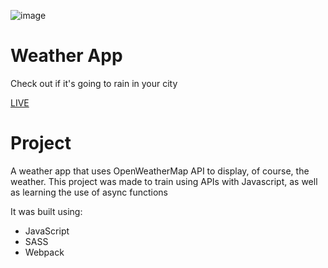 ![image](https://user-images.githubusercontent.com/95282692/152168987-3e827534-6a07-4661-aaab-a252a374001a.png)


# Weather App

Check out if it's going to rain in your city

[LIVE](https://Seb-GRAF.github.io/weather)

# Project

A weather app that uses OpenWeatherMap API to display, of course, the weather.
This project was made to train using APIs with Javascript, as well as learning the use of async functions

It was built using:

- JavaScript
- SASS
- Webpack
